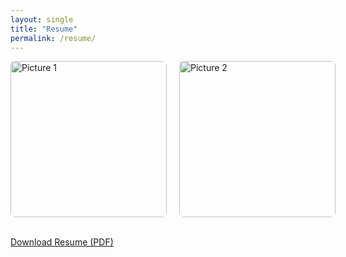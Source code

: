 ```yaml
---
layout: single
title: "Resume"
permalink: /resume/
---
```


<div style="display: flex; gap: 20px;">
  <img src="/profile1.jpg" alt="Picture 1" style="width: 250px; border-radius: 8px;">
  <img src="/profile2.jpg" alt="Picture 2" style="width: 250px; border-radius: 8px;">
</div>

<br>

[Download Resume (PDF)](/amulya_pathania_resume_NB.pdf)

